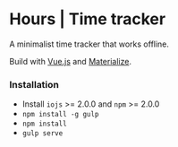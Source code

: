 # Hours | Time tracker

A minimalist time tracker that works offline.

Build with [Vue.js](http://vuejs.org/) and [Materialize](http://materializecss.com/).

### Installation
- Install `iojs` >= 2.0.0 and `npm` >= 2.0.0
- `npm install -g gulp`
- `npm install`
- `gulp serve`